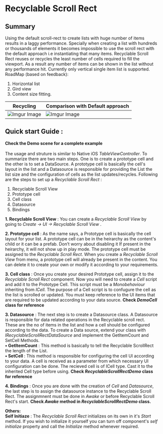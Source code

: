 # Recyclable Scroll Rect
 
 ## Summary

 Using the default scroll-rect to create lists with huge number of items results in a laggy performance.  Specially when creating a list with hundreds or thousands of elements it becomes impossible to use the scroll rect with the default approach i.e instantiating that many items. Recyclable Scroll Rect  reuses or recycles the least number of cells required to fill the viewport. As a result any number of items can be shown in the list without any performance hit. Currently only vertical single item list is supported. 
 RoadMap (based on feedback):
 1. Horizontal list
 2. Gird view
 3. Content size fitting.




| Recycling  | Comparison with Default approach |
| ------------- | ------------- |
| ![Imgur Image](https://imgur.com/8LaILL7.gif)  | ![Imgur Image](https://imgur.com/pm9AmBH.gif) |

## Quick start Guide :

 <b>Check the Demo scene for a complete example </b> <br><br>
 The usage and struture  is similar to Native iOS <i>TableViewController</i>. To summarize there are two main steps. One is to create a prototype cell and the other is to set a DataSource. A prototype cell is basically the cell's layout in the list and a Datasource is responsible for providing the List the list size and the configuration of cells as the list updates/recycles. Following are the steps to set up a <i>Recyclable Scroll Rect</i> :
 
1. Recyclable Scroll View
2. Prototype cell
3. Cell class
4. Datasource
5. Bindings


<b>1. Recyclable Scroll View</b> : You can create a <i>Recyclable Scroll View</i> by going to <i>Create -> UI -> Recyclable Scroll View</i> .

<b>2. Prototype cell</b>  :  As the name says, a Prototype cell is basically the cell layout for your list. A prototype cell can be in the heirarchy as the content's child or it can be a prefab. Don’t worry about disabling it If present in the heirarchy, it will not show up in play mode. The prototype cell must be assigned to the <i>Recyclable Scroll Rect</i>. When you create a <i>Recyclable Scroll View</i> from menu, a prototype cell will already be present in the content. You can delete it to create your own or modify it according to your requirements.

<b>3. Cell class</b>  :  Once you create your desired Prototype cell, assign it to the <i>Recyclable Scroll Rect</i> component. Now you will need to create a <i>Cell</i> script and add it to the Prototype Cell. This script must be a <i>Monobehaviour</i> inheriting from <i>ICell</i>. The purpose of a Cell script is to confugure the cell as the list is scrolled or updated. You must keep reference to the UI items that are required to be updated according to your data source.
<b>Check <i>DemoCell</i> class for reference</b>

<b> 3. Datasource</b>  : The next step is to create a Datasource class. A Datasource is responsible for data related operations in the Recyclable scroll rect. These are the no of items in the list and how a cell should be configured according to the data. To create a Data source, extend your class with <i>IRecyclableScrollRectDataSource</i> and implement the GetItemCount and  SetCell Methods. <br>
    <b>• GetItemCount</b>  : This method is basically to tell the Recyclable ScrollRect  the length of the List.  <br>
    <b>• SetCell </b>: This method is responsible for configuring the cell UI according to your data. A cell is received as a parameter from which necessary UI configuration can be done. The recieved cell is of ICell type. Cast it to the inherited Cell type before using. 
<b>Check <i>RecyclableScrollRectDemo</i> class for reference</b>
 
<b>  4. Bindings</b>  : Once you are done with the creation of <i>Cell</i> and <i>Datasource</i>, the last step is to assign the datasource instance to the Recyclable Scroll Rect. The assignmnent must be done in <i>Awake</i> or before  Recyclable Scroll Rect's start. <b>Check <i>Awake</i> method in <i>RecyclableScrollRectDemo</i> class. </b>
 
 
 <b> Others:</b> <br>
 <b>Self Initiaze</b> : The <i>Recyclable Scroll Rect</i> initializes on its own in it's <i>Start</i> method. If you wish to initialize it yourself you can turn off component's <i>self initialize</i> property and call the <i>Initialize</i> method whenever required.


